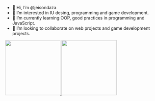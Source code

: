 - 👋 Hi, I’m @jeisondaza
- 👀 I’m interested in IU desing, programming and game development.
- 🌱 I’m currently learning OOP, good practices in programming and JavaScript.
- 💞️ I’m looking to collaborate on web projects and game development projects.

<div align="left">
  <a href="https://jeisondaza.github.io/">
  <img height="180em" src="https://github-readme-stats.vercel.app/api?username=jeisondaza&show_icons=true&theme=dracula&include_all_commits=true&count_private=true"/>
  <img height="180em" src="https://github-readme-stats.vercel.app/api/top-langs/?username=jeisondaza&layout=compact&langs_count=7&theme=dracula"/>
</div>

<!---
jeisondaza/jeisondaza is a ✨ special ✨ repository because its `README.md` (this file) appears on your GitHub profile.
You can click the Preview link to take a look at your changes.
--->
